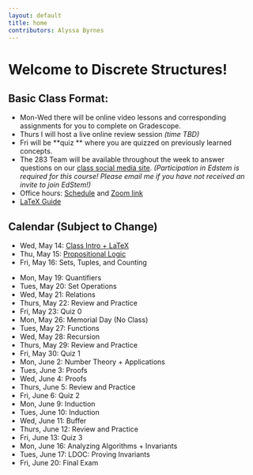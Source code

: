 ```yaml
---
layout: default
title: home
contributors: Alyssa Byrnes
---
```


# Welcome to Discrete Structures!

## Basic Class Format:
* Mon-Wed there will be online video lessons and corresponding assignments for you to complete on Gradescope. 
* Thurs I will host a live online review session *(time TBD)*
* Fri will be **quiz ** where you are quizzed on previously learned concepts.
* The 283 Team will be available throughout the week to answer questions on our [class social media site](https://edstem.org/). *(Participation in Edstem is required for this course! Please email me if you have not received an invite to join EdStem!)*
* Office hours: [Schedule](/comp283/calendar/office-hours.html) and [Zoom link](https://unc.zoom.us/j/91317370256?pwd=w9HGqP30NCexoSiqKRsr6IAkggbOd4.1) 
* [LaTeX Guide](/calendar/latex-guide.md)

## Calendar (Subject to Change)

* Wed, May 14: [Class Intro + LaTeX](/comp283/calendar/day-0.html)
* Thu, May 15: [Propositional Logic](/calendar/propositional-logic.md)
* Fri, May 16: Sets, Tuples, and Counting
<!-- [Sets, Tuples, and Counting] (/calendar/sets-tuples-and-counting.md) -->
* Mon, May 19: Quantifiers
* Tues, May 20: Set Operations
* Wed, May 21: Relations
* Thurs, May 22: Review and Practice
* Fri, May 23: Quiz 0
* Mon, May 26: Memorial Day  (No Class)
* Tues, May 27: Functions
* Wed, May 28: Recursion
* Thurs, May 29: Review and Practice
* Fri, May 30: Quiz 1
* Mon, June 2: Number Theory + Applications
* Tues, June 3: Proofs
* Wed, June 4: Proofs
* Thurs, June 5: Review and Practice
* Fri, June 6: Quiz 2
* Mon, June 9: Induction
* Tues, June 10: Induction
* Wed, June 11: Buffer 
* Thurs, June 12: Review and Practice
* Fri, June 13: Quiz 3
* Mon, June 16: Analyzing Algorithms + Invariants
* Tues, June 17: LDOC: Proving Invariants
* Fri, June 20: Final Exam

<!-- * Wed, May 17: [LaTeX + Pseudocode](/calendar/latex-and-pseudocode.md)
* Thu, May 18: [Propositional Logic](/calendar/propositional-logic.md)
* Fri, May 19: [Practice and Review (11 am)](/calendar/practice-and-review-0.md)
* Mon, May 22: [Sets, Tuples, and Counting](/calendar/sets-tuples-and-counting.md)
* Tue, May 23: [Quantifiers](/calendar/quantifiers.md)
* Wed, May 24: [Set Operations](/calendar/set-operations.md)
* Thu, May 25: [Practice and Review](/calendar/practice-and-review-1.md)
* Fri, May 26: Quiz 0 
* Tue, May 30: [Relations](/calendar/relations.md)
* Wed, May 31: [Functions](/calendar/functions.md)
* Thu, June 01: [Practice and Review (9:30 am)](/calendar/practice-and-review-2.md)
* Fri, June 02: Quiz 1
* Mon, June 05: [Number Theory and Applications](/calendar/number-theory.md)
* Tue, June 06: [Proofs](/calendar/proofs.md)
* Wed, June 07: [Proofs Continued](/calendar/proofs-continued.md)
* Thu, June 08: [Practice and Review (9:30 am)](/calendar/practice-and-review-3.md)
* Fri, June 09: Quiz 2
* Mon, June 12: [Recursion](/calendar/recursion.md)
* Tue, June 13: [Induction](/calendar/induction.md)
* Wed, June 14: [Analyzing Algorithms + Invariants](/calendar/analyzing-algorithms-and-invariants.md)
* Thu, June 15: [Proving Invariants](/calendar/proving-invariants.md)
* Fri, June 16: [Practice and Review (9:30 am)](/calendar/practice-and-review-4.md)
* Mon, June 19: *Holi (Juneteenth), so no office hours!*
* Tue, June 20: [Practice and Review (9:30 am)](/calendar/practice-and-review-5.md)
* ***Fri., June 23: FINAL EXAM*** -->